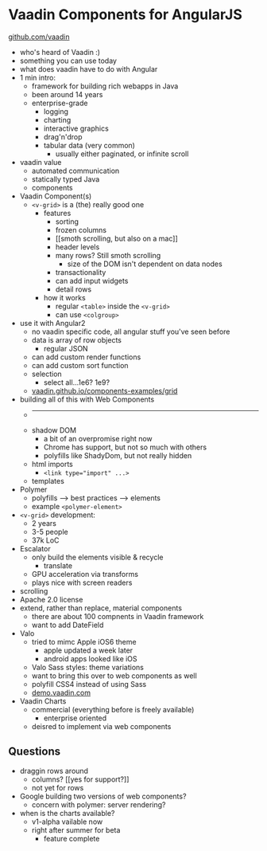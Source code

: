 Vaadin Components for AngularJS
===============================

[github.com/vaadin](https://github.com/vaadin)

* who's heard of Vaadin :)
* something you can use today
* what does vaadin have to do with Angular
* 1 min intro:
    * framework for building rich webapps in Java
    * been around 14 years
    * enterprise-grade
        * logging
        * charting
        * interactive graphics
        * drag'n'drop
        * tabular data (very common)
            * usually either paginated, or infinite scroll
* vaadin value
    * automated communication
    * statically typed Java
    * components
* Vaadin Component(s)
    * `<v-grid>` is a (the) really good one
        * features
            * sorting
            * frozen columns
            * [[smoth scrolling, but also on a mac]]
            * header levels
            * many rows? Still smoth scrolling
                * size of the DOM isn't dependent on data nodes
            * transactionality
            * can add input widgets
            * detail rows
        * how it works
            * regular `<table>` inside the `<v-grid>`
            * can use `<colgroup>`
* use it with Angular2
    * no vaadin specific code, all angular stuff you've seen before
    * data is array of row objects
        * regular JSON
    * can add custom render functions
    * can add custom sort function
    * selection 
        * select all...1e6? 1e9?
    * [vaadin.github.io/components-examples/grid](http://vaadin.github.io/components-examples/v-grid/)
* building all of this with Web Components
    * ___
    * shadow DOM
        * a bit of an overpromise right now
        * Chrome has support, but not so much with others
        * polyfills like ShadyDom, but not really hidden
    * html imports
        * `<link type="import" ...>`
    * templates
* Polymer
    * polyfills --> best practices --> elements
    * example `<polymer-element>`
* `<v-grid>` development:
    * 2 years
    * 3-5 people
    * 37k LoC
* Escalator
    * only build the elements visible & recycle
        * translate
    * GPU acceleration via transforms
    * plays nice with screen readers
* scrolling
* Apache 2.0 license
* extend, rather than replace, material components
    * there are about 100 compnents in Vaadin framework
    * want to add DateField
* Valo
    * tried to mimc Apple iOS6 theme
        * apple updated a week later
        * android apps looked like iOS
    * Valo Sass styles: theme variations
    * want to bring this over to web components as well
    * polyfill CSS4 instead of using Sass
    * [demo.vaadin.com](http://demo.vaadin.com)
* Vaadin Charts
    * commercial (everything before is freely available)
        * enterprise oriented
    * deisred to implement via web components

Questions
---------

* draggin rows around
    * columns? [[yes for support?]]
    * not yet for rows
* Google building two versions of web components?
    * concern with polymer: server rendering?
* when is the charts available?
    * v1-alpha vailable now
    * right after summer for beta
        * feature complete
